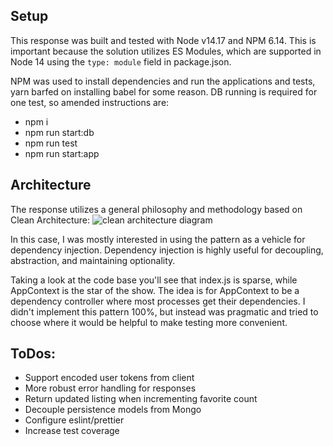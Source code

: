 ## Setup

This response was built and tested with Node v14.17 and NPM 6.14. This is important because the solution utilizes ES Modules, which are supported in Node 14 using the `type: module` field in package.json. 

NPM was used to install dependencies and run the applications and tests, yarn barfed on installing babel for some reason. DB running is required for one test, so amended instructions are:
- npm i
- npm run start:db
- npm run test
- npm run start:app

## Architecture
The response utilizes a general philosophy and methodology based on Clean Architecture:
![clean architecture diagram](https://alansantos.dev/wp-content/uploads/2019/03/CleanArchitecture.jpg)

In this case, I was mostly interested in using the pattern as a vehicle for dependency injection. Dependency injection is highly useful for decoupling, abstraction, and maintaining optionality. 

Taking a look at the code base you'll see that index.js is sparse, while AppContext is the star of the show. The idea is for AppContext to be a dependency controller where most processes get their dependencies. I didn't implement this pattern 100%, but instead was pragmatic and tried to choose where it would be helpful to make testing more convenient. 

## ToDos:

 - Support encoded user tokens from client 
 - More robust error handling for responses
 - Return updated listing when incrementing favorite count
 - Decouple persistence models from Mongo
 - Configure eslint/prettier
 - Increase test coverage
 
